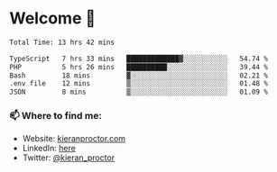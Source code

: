 # Welcome 🦘

<!--START_SECTION:waka-->

```txt
Total Time: 13 hrs 42 mins

TypeScript   7 hrs 33 mins   █████████████▓░░░░░░░░░░░   54.74 %
PHP          5 hrs 26 mins   ██████████░░░░░░░░░░░░░░░   39.44 %
Bash         18 mins         ▓░░░░░░░░░░░░░░░░░░░░░░░░   02.21 %
.env file    12 mins         ▒░░░░░░░░░░░░░░░░░░░░░░░░   01.48 %
JSON         8 mins          ▒░░░░░░░░░░░░░░░░░░░░░░░░   01.09 %
```

<!--END_SECTION:waka-->

### 📫 Where to find me:

-   Website: [kieranproctor.com](https://kieranproctor.com/)
-   LinkedIn: [here](https://www.linkedin.com/in/kieran-proctor-086b5a159/)
-   Twitter: [@kieran_proctor](https://twitter.com/kieran_proctor)
